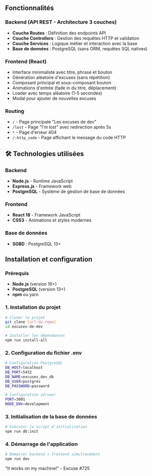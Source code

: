 ## Fonctionnalités

### Backend (API REST - Architecture 3 couches)
- **Couche Routes** : Définition des endpoints API
- **Couche Controllers** : Gestion des requêtes HTTP et validation
- **Couche Services** : Logique métier et interaction avec la base
- **Base de données** : PostgreSQL (sans ORM, requêtes SQL natives)

### Frontend (React)
-  Interface minimaliste avec titre, phrase et bouton
-  Génération aléatoire d'excuses (sans répétition)
-  Composant principal et sous-composant bouton
-  Animations d'entrée (fade in du titre, déplacement)
-  Loader avec temps aléatoire (1-5 secondes)
-  Modal pour ajouter de nouvelles excuses

### Routing
-  `/` - Page principale "Les excuses de dev"
-  `/lost` - Page "I'm lost" avec redirection après 5s
-  `*` - Page d'erreur 404
-  `/:http_code` - Page affichant le message du code HTTP

## 🛠️ Technologies utilisées

### Backend
- **Node.js** - Runtime JavaScript
- **Express.js** - Framework web
- **PostgreSQL** - Système de gestion de base de données

### Frontend
- **React 18** - Framework JavaScript
- **CSS3** - Animations et styles modernes

### Base de données
- **SGBD** : PostgreSQL 13+

## Installation et configuration

### Prérequis
- **Node.js** (version 16+)
- **PostgreSQL** (version 13+)
- **npm** ou yarn


### 1. Installation du projet

```bash
# Cloner le projet
git clone [url-du-repo]
cd excuses-de-dev

# Installer les dépendances
npm run install-all
```

### 2. Configuration du fichier .env

```bash
# Configuration PostgreSQL
DB_HOST=localhost
DB_PORT=5432
DB_NAME=excuses_dev_db
DB_USER=postgres
DB_PASSWORD=password  

# Configuration serveur
PORT=3001
NODE_ENV=development
```

### 3. Initialisation de la base de données

```bash
# Exécuter le script d'initialisation
npm run db:init
```

### 4. Démarrage de l'application

```bash
# Démarrer backend + frontend simultanément
npm run dev
```

"It works on my machine!" - Excuse #725

